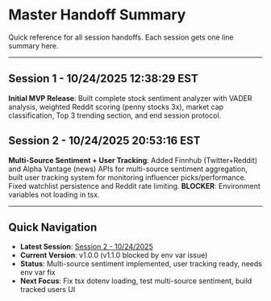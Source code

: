 # Master Handoff Summary

Quick reference for all session handoffs. Each session gets one line summary here.

---

## Session 1 - 10/24/2025 12:38:29 EST
**Initial MVP Release**: Built complete stock sentiment analyzer with VADER analysis, weighted Reddit scoring (penny stocks 3x), market cap classification, Top 3 trending section, and end session protocol.

## Session 2 - 10/24/2025 20:53:16 EST
**Multi-Source Sentiment + User Tracking**: Added Finnhub (Twitter+Reddit) and Alpha Vantage (news) APIs for multi-source sentiment aggregation, built user tracking system for monitoring influencer picks/performance. Fixed watchlist persistence and Reddit rate limiting. **BLOCKER**: Environment variables not loading in tsx.

---

## Quick Navigation

- **Latest Session**: [Session 2 - 10/24/2025](handoffs/Handoff_10-24-2025_20-53-16_EST.md)
- **Current Version**: v1.0.0 (v1.1.0 blocked by env var issue)
- **Status**: Multi-source sentiment implemented, user tracking ready, needs env var fix
- **Next Focus**: Fix tsx dotenv loading, test multi-source sentiment, build tracked users UI
